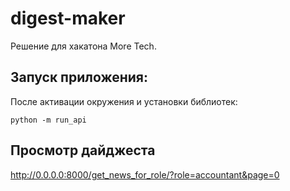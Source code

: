# digest-maker

Решение для хакатона More Tech.

## Запуск приложения:

После активации окружения и установки библиотек:

```
python -m run_api
```

## Просмотр дайджеста

http://0.0.0.0:8000/get_news_for_role/?role=accountant&page=0